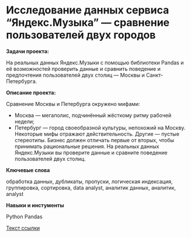 # **Исследование данных сервиса “Яндекс.Музыка” — сравнение пользователей двух городов**

**Задачи проекта:**

На реальных данных Яндекс.Музыки c помощью библиотеки Pandas и её возможностей проверить данные и сравнить поведение и предпочтения пользователей двух столиц — Москвы и Санкт-Петербурга.

**Описание проекта:**

Сравнение Москвы и Петербурга окружено мифами:
- Москва — мегаполис, подчинённый жёсткому ритму рабочей недели;
- Петербург — город своеобразной культуры, непохожий на Москву.
Некоторые мифы отражают действительность. Другие — пустые стереотипы. Бизнес должен отличать первые от вторых, чтобы принимать рациональные решения. На реальных данных Яндекс.Музыки вы проверите данные и сравните поведение пользователей двух столиц.

**Ключевые слова**

обработка данных, дубликаты, пропуски, логическая индексация, группировка, сортировка,
data analyst, аналитик данных, аналитик, analyst

**Навыки и инстументы**

Python
Pandas

[Текст ссылки](адрес://ссылки.здесь "Заголовок ссылки")
